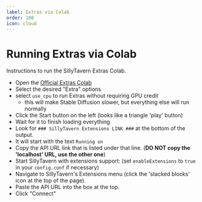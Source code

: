 ```yaml
---
label: Extras via Colab
order: 100
icon: cloud
---
```

# Running Extras via Colab

Instructions to run the SillyTavern Extras Colab.

* Open the [Official Extras Colab](https://colab.research.google.com/github/Cohee1207/SillyTavern/blob/main/colab/GPU.ipynb)
* Select the desired "Extra" options
* select `use_cpu` to run Extras without requiring GPU credit
  * this will make Stable Diffusion slower, but everything else will run normally
* Click the Start button on the left (looks like a triangle 'play' button)
* Wait for it to finish loading everything
* Look for `### SillyTavern Extensions LINK ###` at the bottom of the output.
* It will start with the text `Running on`
* Copy the API URL link that is listed under that line. (**DO NOT copy the 'localhost' URL, use the other one**)
* Start SillyTavern with extensions support: (set `enableExtensions` to `true` in your `config.conf` if necessary)
* Navigate to SillyTavern's Extensions menu (click the 'stacked blocks' icon at the top of the page).
* Paste the API URL into the box at the top.
* Click "Connect"
